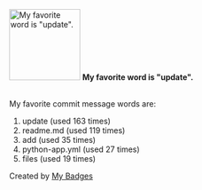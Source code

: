 <img src="https://github.com/my-badges/my-badges/blob/master/src/all-badges/favorite-word/favorite-word.png?raw=true" alt="My favorite word is &quot;update&quot;." title="My favorite word is &quot;update&quot;." width="128">
<strong>My favorite word is &quot;update&quot;.</strong>
<br><br>

My favorite commit message words are:

1. update (used 163 times)
2. readme.md (used 119 times)
3. add (used 35 times)
4. python-app.yml (used 27 times)
5. files (used 19 times)


Created by <a href="https://github.com/my-badges/my-badges">My Badges</a>